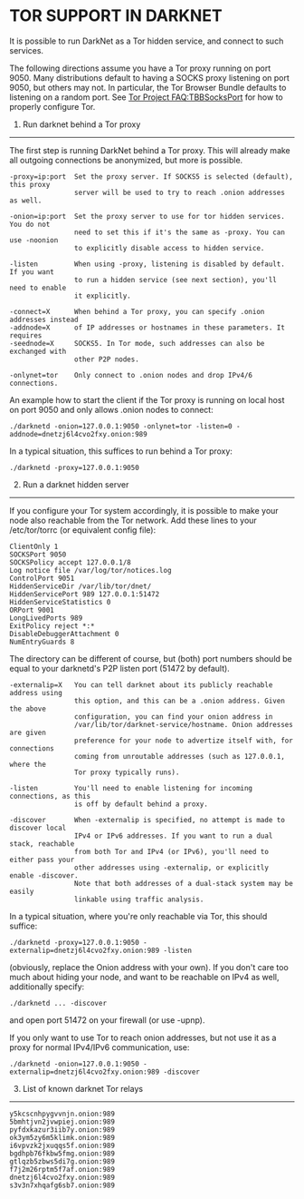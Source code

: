 TOR SUPPORT IN DARKNET
=======================

It is possible to run DarkNet as a Tor hidden service, and connect to such services.

The following directions assume you have a Tor proxy running on port 9050. Many
distributions default to having a SOCKS proxy listening on port 9050, but others
may not. In particular, the Tor Browser Bundle defaults to listening on a random
port. See [Tor Project FAQ:TBBSocksPort](https://www.torproject.org/docs/faq.html.en#TBBSocksPort)
for how to properly configure Tor.


1. Run darknet behind a Tor proxy
----------------------------------

The first step is running DarkNet behind a Tor proxy. This will already make all
outgoing connections be anonymized, but more is possible.

	-proxy=ip:port  Set the proxy server. If SOCKS5 is selected (default), this proxy
	                server will be used to try to reach .onion addresses as well.

	-onion=ip:port  Set the proxy server to use for tor hidden services. You do not
	                need to set this if it's the same as -proxy. You can use -noonion
	                to explicitly disable access to hidden service.

	-listen         When using -proxy, listening is disabled by default. If you want
	                to run a hidden service (see next section), you'll need to enable
	                it explicitly.

	-connect=X      When behind a Tor proxy, you can specify .onion addresses instead
	-addnode=X      of IP addresses or hostnames in these parameters. It requires
	-seednode=X     SOCKS5. In Tor mode, such addresses can also be exchanged with
	                other P2P nodes.

	-onlynet=tor    Only connect to .onion nodes and drop IPv4/6 connections.

An example how to start the client if the Tor proxy is running on local host on
port 9050 and only allows .onion nodes to connect:

	./darknetd -onion=127.0.0.1:9050 -onlynet=tor -listen=0 -addnode=dnetzj6l4cvo2fxy.onion:989

In a typical situation, this suffices to run behind a Tor proxy:

	./darknetd -proxy=127.0.0.1:9050


2. Run a darknet hidden server
-------------------------------

If you configure your Tor system accordingly, it is possible to make your node also
reachable from the Tor network. Add these lines to your /etc/tor/torrc (or equivalent
config file):

	ClientOnly 1
	SOCKSPort 9050
	SOCKSPolicy accept 127.0.0.1/8
	Log notice file /var/log/tor/notices.log
	ControlPort 9051
	HiddenServiceDir /var/lib/tor/dnet/
	HiddenServicePort 989 127.0.0.1:51472
	HiddenServiceStatistics 0
	ORPort 9001
	LongLivedPorts 989
	ExitPolicy reject *:*
	DisableDebuggerAttachment 0
	NumEntryGuards 8

The directory can be different of course, but (both) port numbers should be equal to
your darknetd's P2P listen port (51472 by default).

	-externalip=X   You can tell darknet about its publicly reachable address using
	                this option, and this can be a .onion address. Given the above
	                configuration, you can find your onion address in
	                /var/lib/tor/darknet-service/hostname. Onion addresses are given
	                preference for your node to advertize itself with, for connections
	                coming from unroutable addresses (such as 127.0.0.1, where the
	                Tor proxy typically runs).

	-listen         You'll need to enable listening for incoming connections, as this
	                is off by default behind a proxy.

	-discover       When -externalip is specified, no attempt is made to discover local
	                IPv4 or IPv6 addresses. If you want to run a dual stack, reachable
	                from both Tor and IPv4 (or IPv6), you'll need to either pass your
	                other addresses using -externalip, or explicitly enable -discover.
	                Note that both addresses of a dual-stack system may be easily
	                linkable using traffic analysis.

In a typical situation, where you're only reachable via Tor, this should suffice:

	./darknetd -proxy=127.0.0.1:9050 -externalip=dnetzj6l4cvo2fxy.onion:989 -listen

(obviously, replace the Onion address with your own). If you don't care too much
about hiding your node, and want to be reachable on IPv4 as well, additionally
specify:

	./darknetd ... -discover

and open port 51472 on your firewall (or use -upnp).

If you only want to use Tor to reach onion addresses, but not use it as a proxy
for normal IPv4/IPv6 communication, use:

	./darknetd -onion=127.0.0.1:9050 -externalip=dnetzj6l4cvo2fxy.onion:989 -discover


3. List of known darknet Tor relays
------------------------------------

	y5kcscnhpygvvnjn.onion:989
	5bmhtjvn2jvwpiej.onion:989
	pyfdxkazur3iib7y.onion:989
	ok3ym5zy6m5klimk.onion:989
	i6vpvzk2jxuqqs5f.onion:989
	bgdhpb76fkbw5fmg.onion:989
	gtlqzb5zbws5di7g.onion:989
	f7j2m26rptm5f7af.onion:989
	dnetzj6l4cvo2fxy.onion:989
	s3v3n7xhqafg6sb7.onion:989
